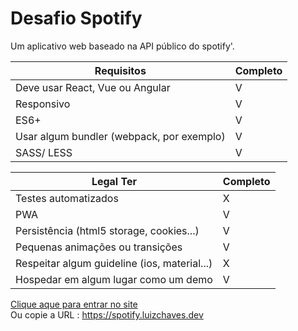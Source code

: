 # Desafio Spotify

Um aplicativo web baseado na API público do spotify'.

| Requisitos                                | Completo |
| ----------------------------------------- | -------- |
| Deve usar React, Vue ou Angular           | V        |
| Responsivo                                | V        |
| ES6+                                      | V        |
| Usar algum bundler (webpack, por exemplo) | V        |
| SASS/ LESS                                | V        |

| Legal Ter                                    | Completo |
| -------------------------------------------- | -------- |
| Testes automatizados                         | X        |
| PWA                                          | V        |
| Persistência (html5 storage, cookies...)     | V        |
| Pequenas animações ou transições             | V        |
| Respeitar algum guideline (ios, material...) | X        |
| Hospedar em algum lugar como um demo         | V        |

[Clique aque para entrar no site](https://spotify.luizchaves.dev)  
Ou copie a URL : https://spotify.luizchaves.dev

